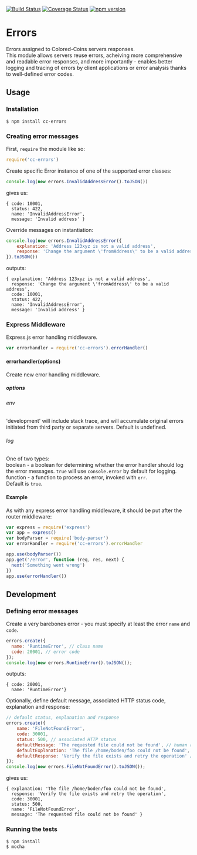 [![Build Status](https://travis-ci.org/Colored-Coins/Errors.svg?branch=master)](https://travis-ci.org/Colored-Coins/Errors)
[![Coverage Status](https://coveralls.io/repos/github/Colored-Coins/Errors/badge.svg?branch=master)](https://coveralls.io/github/Colored-Coins/Errors?branch=master)
[![npm version](https://badge.fury.io/js/Errors.svg)](https://badge.fury.io/js/Errors)
# Errors
Errors assigned to Colored-Coins servers responses.<br>
This module allows servers reuse errors, acheiving more comprehensive and readable error responses,
and more importantly - enables better logging and tracing of errors by client applications or error analysis thanks to well-defined error codes.
## Usage
### Installation
```
$ npm install cc-errors
```
### Creating error messages
First, `require` the module like so:
```javascript
require('cc-errors')
```
Create specific Error instance of one of the supported error classes:
```javascript
console.log(new errors.InvalidAddressError().toJSON())
```
gives us:
```
{ code: 10001,
  status: 422,
  name: 'InvalidAddressError',
  message: 'Invalid address' }
```
Override messages on instantiation:
```javascript
console.log(new errors.InvalidAddressError({
	explanation: 'Address 123xyz is not a valid address',
	response: 'Change the argument \'fromAddress\' to be a valid address'
}).toJSON())
```
outputs:
```
{ explanation: 'Address 123xyz is not a valid address',
  response: 'Change the argument \'fromAddress\' to be a valid address',
  code: 10001,
  status: 422,
  name: 'InvalidAddressError',
  message: 'Invalid address' }
```
### Express Middleware
Express.js error handling middleware.

```javascript
var errorhandler = require('cc-errors').errorHandler()
```
#### errorhandler(options)
Create new error handling middleware.
##### options
###### env
'development' will include stack trace, and will accumulate original errors<br>
initiated from third party or separate servers. Default is undefined.
###### log
One of two types:<br>
boolean - a boolean for determining whether the error handler should log the error messages. `true` will use `console.error` by default for logging.<br>
function - a function to process an error, invoked with `err`.<br>
Default is `true`.

#### Example
As with any express error handling middleware, it should be put after the router middleware:
```javascript
var express = require('express')
var app = express()
var bodyParser = require('body-parser')
var errorHandler = require('cc-errors').errorHandler

app.use(bodyParser())
app.get('/error', function (req, res, next) {
  next('Something went wrong')
})
app.use(errorHandler())
```

## Development
### Defining error messages
Create a very barebones error - you must specify at least the error `name` and `code`.<br>
```javascript
errors.create({
  name: 'RuntimeError', // class name
  code: 20001, // error code
});
console.log(new errors.RuntimeError().toJSON());
```
outputs:
```
{ code: 20001,
  name: 'RuntimeError'}
```
Optionally, define default message, associated HTTP status code, explanation and response:
```javascript
// default status, explanation and response 
errors.create({
    name: 'FileNotFoundError',
    code: 30001,
    status: 500, // associated HTTP status
    defaultMessage: 'The requested file could not be found', // human readable, short and precise string
    defaultExplanation: 'The file /home/boden/foo could not be found',  // detailed information
    defaultResponse: 'Verify the file exists and retry the operation' // suggested action to user
});
console.log(new errors.FileNotFoundError().toJSON());
```
gives us:
```
{ explanation: 'The file /home/boden/foo could not be found',
  response: 'Verify the file exists and retry the operation',
  code: 30001,
  status: 500,
  name: 'FileNotFoundError',
  message: 'The requested file could not be found' }
```
### Running the tests
```
$ npm install
$ mocha
```



